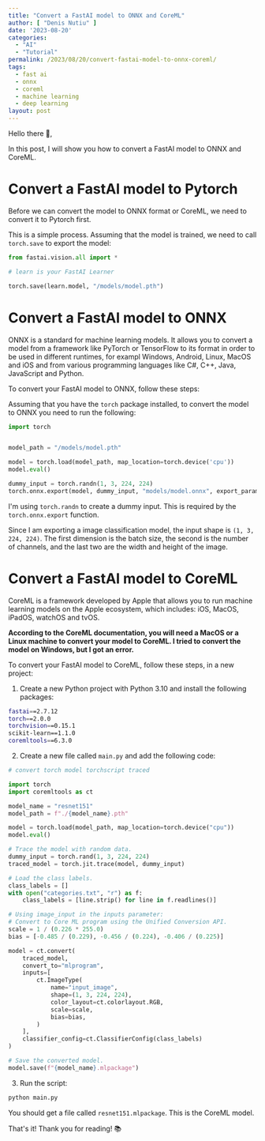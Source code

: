 ```yaml
---
title: "Convert a FastAI model to ONNX and CoreML"
author: [ "Denis Nutiu" ]
date: '2023-08-20'
categories:
  - "AI"
  - "Tutorial"
permalink: /2023/08/20/convert-fastai-model-to-onnx-coreml/
tags:
  - fast ai
  - onnx
  - coreml
  - machine learning
  - deep learning
layout: post
---
```


Hello there 👋,

In this post, I will show you how to convert a FastAI model to ONNX and CoreML.

# Convert a FastAI model to Pytorch

Before we can convert the model to ONNX format or CoreML, we need to convert it to Pytorch first.

This is a simple process. Assuming that the model is trained, we need to call `torch.save` to export the model:

```python
from fastai.vision.all import *

# learn is your FastAI Learner

torch.save(learn.model, "/models/model.pth")
```

# Convert a FastAI model to ONNX

ONNX is a standard for machine learning models. It allows you to convert a model from a framework like PyTorch or
TensorFlow to its format in order to be used in different runtimes, for exampl Windows, Android, Linux, MacOS and iOS
and from various programming languages like C#, C++, Java, JavaScript and Python.

To convert your FastAI model to ONNX, follow these steps:

Assuming that you have the `torch` package installed, to convert the model to ONNX you need to run the following:

```python
import torch


model_path = "/models/model.pth"

model = torch.load(model_path, map_location=torch.device('cpu'))
model.eval()

dummy_input = torch.randn(1, 3, 224, 224)
torch.onnx.export(model, dummy_input, "models/model.onnx", export_params=True)
```

I'm using `torch.randn` to create a dummy input. This is required by the `torch.onnx.export` function.

Since I am exporting a image classification model, the input shape is `(1, 3, 224, 224)`. The first dimension is the
batch size, the second is the number of channels, and the last two are the width and height of the image.

# Convert a FastAI model to CoreML

CoreML is a framework developed by Apple that allows you to run machine learning models on the Apple ecosystem, 
which includes: iOS, MacOS, iPadOS, watchOS and tvOS.

**According to the CoreML documentation, you will need a MacOS or a Linux machine to convert your model to CoreML.
I tried to convert the model on Windows, but I got an error.**

To convert your FastAI model to CoreML, follow these steps, in a new project:

1. Create a new Python project with Python 3.10 and install the following packages:

```bash
fastai==2.7.12
torch==2.0.0
torchvision==0.15.1
scikit-learn==1.1.0
coremltools==6.3.0
```

2. Create a new file called `main.py` and add the following code:

```python
# convert torch model torchscript traced

import torch
import coremltools as ct

model_name = "resnet151"
model_path = f"./{model_name}.pth"

model = torch.load(model_path, map_location=torch.device("cpu"))
model.eval()

# Trace the model with random data.
dummy_input = torch.rand(1, 3, 224, 224)
traced_model = torch.jit.trace(model, dummy_input)

# Load the class labels.
class_labels = []
with open("categories.txt", "r") as f:
    class_labels = [line.strip() for line in f.readlines()]

# Using image_input in the inputs parameter:
# Convert to Core ML program using the Unified Conversion API.
scale = 1 / (0.226 * 255.0)
bias = [-0.485 / (0.229), -0.456 / (0.224), -0.406 / (0.225)]

model = ct.convert(
    traced_model,
    convert_to="mlprogram",
    inputs=[
        ct.ImageType(
            name="input_image",
            shape=(1, 3, 224, 224),
            color_layout=ct.colorlayout.RGB,
            scale=scale,
            bias=bias,
        )
    ],
    classifier_config=ct.ClassifierConfig(class_labels)
)

# Save the converted model.
model.save(f"{model_name}.mlpackage")

```

3. Run the script:

```bash
python main.py
```

You should get a file called `resnet151.mlpackage`. This is the CoreML model.

That's it! Thank you for reading! 📚
